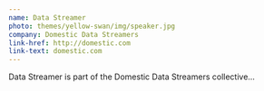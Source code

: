 ```yaml
---
name: Data Streamer
photo: themes/yellow-swan/img/speaker.jpg
company: Domestic Data Streamers
link-href: http://domestic.com
link-text: domestic.com
---
```


Data Streamer is part of the Domestic Data Streamers collective...
